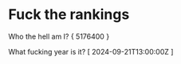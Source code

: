 # Fuck the rankings

Who the hell am I?
{ 5176400 }

What fucking year is it?
[ 2024-09-21T13:00:00Z ]
